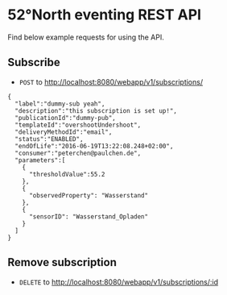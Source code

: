 # 52°North eventing REST API

Find below example requests for using the API.

## Subscribe

* `POST` to [http://localhost:8080/webapp/v1/subscriptions/](http://localhost:8080/webapp/v1/subscriptions/)

```
{
  "label":"dummy-sub yeah",
  "description":"this subscription is set up!",
  "publicationId":"dummy-pub",
  "templateId":"overshootUndershoot",
  "deliveryMethodId":"email",
  "status":"ENABLED",
  "endOfLife":"2016-06-19T13:22:08.248+02:00",
  "consumer":"peterchen@paulchen.de",
  "parameters":[
    {
      "thresholdValue":55.2
    },
    {
      "observedProperty": "Wasserstand"
    },
    {
      "sensorID": "Wasserstand_Opladen"
    }
  ]
}
```

## Remove subscription

* `DELETE` to [http://localhost:8080/webapp/v1/subscriptions/:id](http://localhost:8080/webapp/v1/subscriptions/:id)
